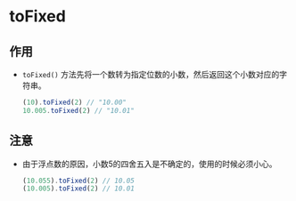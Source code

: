 # toFixed

## 作用

  - `toFixed()` 方法先将一个数转为指定位数的小数，然后返回这个小数对应的字符串。

    ```javascript
    (10).toFixed(2) // "10.00"
    10.005.toFixed(2) // "10.01"
    ```

## 注意

  - 由于浮点数的原因，小数5的四舍五入是不确定的，使用的时候必须小心。

    ```javascript
    (10.055).toFixed(2) // 10.05
    (10.005).toFixed(2) // 10.01
    ```
